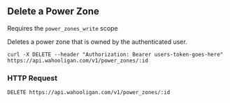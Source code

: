 ## Delete a Power Zone

Requires the `power_zones_write` scope

Deletes a power zone that is owned by the authenticated user.

```shell
curl -X DELETE --header "Authorization: Bearer users-token-goes-here" https://api.wahooligan.com/v1/power_zones/:id
```

### HTTP Request

`DELETE https://api.wahooligan.com/v1/power_zones/:id`

